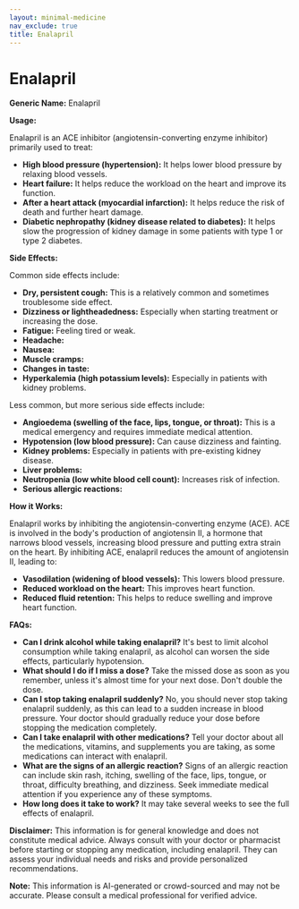 ```yaml
---
layout: minimal-medicine
nav_exclude: true
title: Enalapril
---
```


# Enalapril

**Generic Name:** Enalapril

**Usage:**

Enalapril is an ACE inhibitor (angiotensin-converting enzyme inhibitor) primarily used to treat:

* **High blood pressure (hypertension):**  It helps lower blood pressure by relaxing blood vessels.
* **Heart failure:** It helps reduce the workload on the heart and improve its function.
* **After a heart attack (myocardial infarction):** It helps reduce the risk of death and further heart damage.
* **Diabetic nephropathy (kidney disease related to diabetes):**  It helps slow the progression of kidney damage in some patients with type 1 or type 2 diabetes.


**Side Effects:**

Common side effects include:

* **Dry, persistent cough:** This is a relatively common and sometimes troublesome side effect.
* **Dizziness or lightheadedness:** Especially when starting treatment or increasing the dose.
* **Fatigue:** Feeling tired or weak.
* **Headache:**
* **Nausea:**
* **Muscle cramps:**
* **Changes in taste:**
* **Hyperkalemia (high potassium levels):**  Especially in patients with kidney problems.

Less common, but more serious side effects include:

* **Angioedema (swelling of the face, lips, tongue, or throat):** This is a medical emergency and requires immediate medical attention.
* **Hypotension (low blood pressure):**  Can cause dizziness and fainting.
* **Kidney problems:**  Especially in patients with pre-existing kidney disease.
* **Liver problems:**
* **Neutropenia (low white blood cell count):**  Increases risk of infection.
* **Serious allergic reactions:**


**How it Works:**

Enalapril works by inhibiting the angiotensin-converting enzyme (ACE). ACE is involved in the body's production of angiotensin II, a hormone that narrows blood vessels, increasing blood pressure and putting extra strain on the heart. By inhibiting ACE, enalapril reduces the amount of angiotensin II, leading to:

* **Vasodilation (widening of blood vessels):**  This lowers blood pressure.
* **Reduced workload on the heart:**  This improves heart function.
* **Reduced fluid retention:**  This helps to reduce swelling and improve heart function.


**FAQs:**

* **Can I drink alcohol while taking enalapril?**  It's best to limit alcohol consumption while taking enalapril, as alcohol can worsen the side effects, particularly hypotension.
* **What should I do if I miss a dose?**  Take the missed dose as soon as you remember, unless it's almost time for your next dose.  Don't double the dose.
* **Can I stop taking enalapril suddenly?**  No, you should never stop taking enalapril suddenly, as this can lead to a sudden increase in blood pressure.  Your doctor should gradually reduce your dose before stopping the medication completely.
* **Can I take enalapril with other medications?**  Tell your doctor about all the medications, vitamins, and supplements you are taking, as some medications can interact with enalapril.
* **What are the signs of an allergic reaction?**  Signs of an allergic reaction can include skin rash, itching, swelling of the face, lips, tongue, or throat, difficulty breathing, and dizziness.  Seek immediate medical attention if you experience any of these symptoms.
* **How long does it take to work?** It may take several weeks to see the full effects of enalapril.


**Disclaimer:** This information is for general knowledge and does not constitute medical advice.  Always consult with your doctor or pharmacist before starting or stopping any medication, including enalapril.  They can assess your individual needs and risks and provide personalized recommendations.


**Note:** This information is AI-generated or crowd-sourced and may not be accurate. Please consult a medical professional for verified advice.
